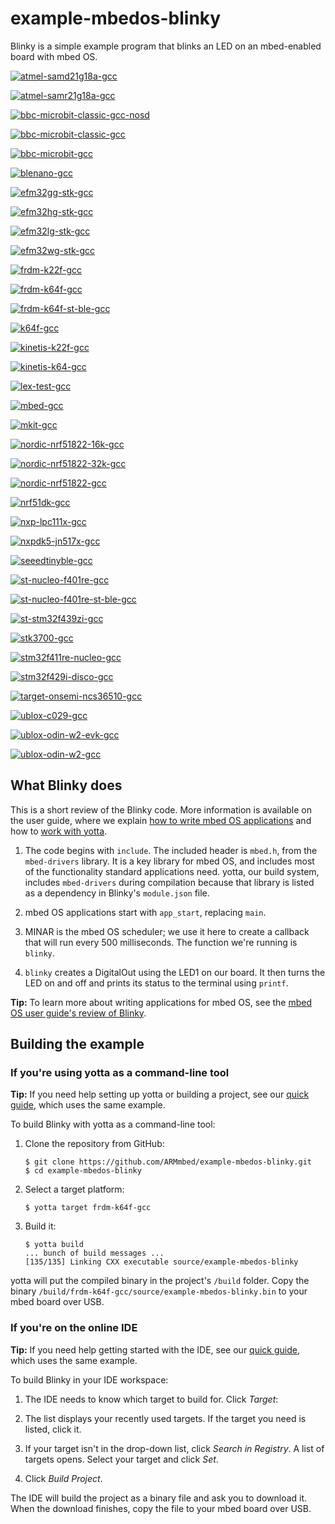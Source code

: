 # example-mbedos-blinky

Blinky is a simple example program that blinks an LED on an mbed-enabled board with mbed OS.

[![atmel-samd21g18a-gcc](https://x1j4rqb9of.execute-api.us-west-2.amazonaws.com/badge/thegecko/example-mbedos-blinky/atmel-samd21g18a-gcc?circle-token=29093fffa8e4086f715e03dd0e3a4c150ab09f9d)](http://yotta.mbed.com/#/target/atmel-samd21g18a-gcc)

[![atmel-samr21g18a-gcc](https://x1j4rqb9of.execute-api.us-west-2.amazonaws.com/badge/thegecko/example-mbedos-blinky/atmel-samr21g18a-gcc?circle-token=29093fffa8e4086f715e03dd0e3a4c150ab09f9d)](http://yotta.mbed.com/#/target/atmel-samr21g18a-gcc)

[![bbc-microbit-classic-gcc-nosd](https://x1j4rqb9of.execute-api.us-west-2.amazonaws.com/badge/thegecko/example-mbedos-blinky/bbc-microbit-classic-gcc-nosd?circle-token=29093fffa8e4086f715e03dd0e3a4c150ab09f9d)](http://yotta.mbed.com/#/target/bbc-microbit-classic-gcc-nosd)

[![bbc-microbit-classic-gcc](https://x1j4rqb9of.execute-api.us-west-2.amazonaws.com/badge/thegecko/example-mbedos-blinky/bbc-microbit-classic-gcc?circle-token=29093fffa8e4086f715e03dd0e3a4c150ab09f9d)](http://yotta.mbed.com/#/target/bbc-microbit-classic-gcc)

[![bbc-microbit-gcc](https://x1j4rqb9of.execute-api.us-west-2.amazonaws.com/badge/thegecko/example-mbedos-blinky/bbc-microbit-gcc?circle-token=29093fffa8e4086f715e03dd0e3a4c150ab09f9d)](http://yotta.mbed.com/#/target/bbc-microbit-gcc)

[![blenano-gcc](https://x1j4rqb9of.execute-api.us-west-2.amazonaws.com/badge/thegecko/example-mbedos-blinky/blenano-gcc?circle-token=29093fffa8e4086f715e03dd0e3a4c150ab09f9d)](http://yotta.mbed.com/#/target/blenano-gcc)

[![efm32gg-stk-gcc](https://x1j4rqb9of.execute-api.us-west-2.amazonaws.com/badge/thegecko/example-mbedos-blinky/efm32gg-stk-gcc?circle-token=29093fffa8e4086f715e03dd0e3a4c150ab09f9d)](http://yotta.mbed.com/#/target/efm32gg-stk-gcc)

[![efm32hg-stk-gcc](https://x1j4rqb9of.execute-api.us-west-2.amazonaws.com/badge/thegecko/example-mbedos-blinky/efm32hg-stk-gcc?circle-token=29093fffa8e4086f715e03dd0e3a4c150ab09f9d)](http://yotta.mbed.com/#/target/efm32hg-stk-gcc)

[![efm32lg-stk-gcc](https://x1j4rqb9of.execute-api.us-west-2.amazonaws.com/badge/thegecko/example-mbedos-blinky/efm32lg-stk-gcc?circle-token=29093fffa8e4086f715e03dd0e3a4c150ab09f9d)](http://yotta.mbed.com/#/target/efm32lg-stk-gcc)

[![efm32wg-stk-gcc](https://x1j4rqb9of.execute-api.us-west-2.amazonaws.com/badge/thegecko/example-mbedos-blinky/efm32wg-stk-gcc?circle-token=29093fffa8e4086f715e03dd0e3a4c150ab09f9d)](http://yotta.mbed.com/#/target/efm32wg-stk-gcc)

[![frdm-k22f-gcc](https://x1j4rqb9of.execute-api.us-west-2.amazonaws.com/badge/thegecko/example-mbedos-blinky/frdm-k22f-gcc?circle-token=29093fffa8e4086f715e03dd0e3a4c150ab09f9d)](http://yotta.mbed.com/#/target/frdm-k22f-gcc)

[![frdm-k64f-gcc](https://x1j4rqb9of.execute-api.us-west-2.amazonaws.com/badge/thegecko/example-mbedos-blinky/frdm-k64f-gcc?circle-token=29093fffa8e4086f715e03dd0e3a4c150ab09f9d)](http://yotta.mbed.com/#/target/frdm-k64f-gcc)

[![frdm-k64f-st-ble-gcc](https://x1j4rqb9of.execute-api.us-west-2.amazonaws.com/badge/thegecko/example-mbedos-blinky/frdm-k64f-st-ble-gcc?circle-token=29093fffa8e4086f715e03dd0e3a4c150ab09f9d)](http://yotta.mbed.com/#/target/frdm-k64f-st-ble-gcc)

[![k64f-gcc](https://x1j4rqb9of.execute-api.us-west-2.amazonaws.com/badge/thegecko/example-mbedos-blinky/k64f-gcc?circle-token=29093fffa8e4086f715e03dd0e3a4c150ab09f9d)](http://yotta.mbed.com/#/target/k64f-gcc)

[![kinetis-k22f-gcc](https://x1j4rqb9of.execute-api.us-west-2.amazonaws.com/badge/thegecko/example-mbedos-blinky/kinetis-k22f-gcc?circle-token=29093fffa8e4086f715e03dd0e3a4c150ab09f9d)](http://yotta.mbed.com/#/target/kinetis-k22f-gcc)

[![kinetis-k64-gcc](https://x1j4rqb9of.execute-api.us-west-2.amazonaws.com/badge/thegecko/example-mbedos-blinky/kinetis-k64-gcc?circle-token=29093fffa8e4086f715e03dd0e3a4c150ab09f9d)](http://yotta.mbed.com/#/target/kinetis-k64-gcc)

[![lex-test-gcc](https://x1j4rqb9of.execute-api.us-west-2.amazonaws.com/badge/thegecko/example-mbedos-blinky/lex-test-gcc?circle-token=29093fffa8e4086f715e03dd0e3a4c150ab09f9d)](http://yotta.mbed.com/#/target/lex-test-gcc)

[![mbed-gcc](https://x1j4rqb9of.execute-api.us-west-2.amazonaws.com/badge/thegecko/example-mbedos-blinky/mbed-gcc?circle-token=29093fffa8e4086f715e03dd0e3a4c150ab09f9d)](http://yotta.mbed.com/#/target/mbed-gcc)

[![mkit-gcc](https://x1j4rqb9of.execute-api.us-west-2.amazonaws.com/badge/thegecko/example-mbedos-blinky/mkit-gcc?circle-token=29093fffa8e4086f715e03dd0e3a4c150ab09f9d)](http://yotta.mbed.com/#/target/mkit-gcc)

[![nordic-nrf51822-16k-gcc](https://x1j4rqb9of.execute-api.us-west-2.amazonaws.com/badge/thegecko/example-mbedos-blinky/nordic-nrf51822-16k-gcc?circle-token=29093fffa8e4086f715e03dd0e3a4c150ab09f9d)](http://yotta.mbed.com/#/target/nordic-nrf51822-16k-gcc)

[![nordic-nrf51822-32k-gcc](https://x1j4rqb9of.execute-api.us-west-2.amazonaws.com/badge/thegecko/example-mbedos-blinky/nordic-nrf51822-32k-gcc?circle-token=29093fffa8e4086f715e03dd0e3a4c150ab09f9d)](http://yotta.mbed.com/#/target/nordic-nrf51822-32k-gcc)

[![nordic-nrf51822-gcc](https://x1j4rqb9of.execute-api.us-west-2.amazonaws.com/badge/thegecko/example-mbedos-blinky/nordic-nrf51822-gcc?circle-token=29093fffa8e4086f715e03dd0e3a4c150ab09f9d)](http://yotta.mbed.com/#/target/nordic-nrf51822-gcc)

[![nrf51dk-gcc](https://x1j4rqb9of.execute-api.us-west-2.amazonaws.com/badge/thegecko/example-mbedos-blinky/nrf51dk-gcc?circle-token=29093fffa8e4086f715e03dd0e3a4c150ab09f9d)](http://yotta.mbed.com/#/target/nrf51dk-gcc)

[![nxp-lpc111x-gcc](https://x1j4rqb9of.execute-api.us-west-2.amazonaws.com/badge/thegecko/example-mbedos-blinky/nxp-lpc111x-gcc?circle-token=29093fffa8e4086f715e03dd0e3a4c150ab09f9d)](http://yotta.mbed.com/#/target/nxp-lpc111x-gcc)

[![nxpdk5-jn517x-gcc](https://x1j4rqb9of.execute-api.us-west-2.amazonaws.com/badge/thegecko/example-mbedos-blinky/nxpdk5-jn517x-gcc?circle-token=29093fffa8e4086f715e03dd0e3a4c150ab09f9d)](http://yotta.mbed.com/#/target/nxpdk5-jn517x-gcc)

[![seeedtinyble-gcc](https://x1j4rqb9of.execute-api.us-west-2.amazonaws.com/badge/thegecko/example-mbedos-blinky/seeedtinyble-gcc?circle-token=29093fffa8e4086f715e03dd0e3a4c150ab09f9d)](http://yotta.mbed.com/#/target/seeedtinyble-gcc)

[![st-nucleo-f401re-gcc](https://x1j4rqb9of.execute-api.us-west-2.amazonaws.com/badge/thegecko/example-mbedos-blinky/st-nucleo-f401re-gcc?circle-token=29093fffa8e4086f715e03dd0e3a4c150ab09f9d)](http://yotta.mbed.com/#/target/st-nucleo-f401re-gcc)

[![st-nucleo-f401re-st-ble-gcc](https://x1j4rqb9of.execute-api.us-west-2.amazonaws.com/badge/thegecko/example-mbedos-blinky/st-nucleo-f401re-st-ble-gcc?circle-token=29093fffa8e4086f715e03dd0e3a4c150ab09f9d)](http://yotta.mbed.com/#/target/st-nucleo-f401re-st-ble-gcc)

[![st-stm32f439zi-gcc](https://x1j4rqb9of.execute-api.us-west-2.amazonaws.com/badge/thegecko/example-mbedos-blinky/st-stm32f439zi-gcc?circle-token=29093fffa8e4086f715e03dd0e3a4c150ab09f9d)](http://yotta.mbed.com/#/target/st-stm32f439zi-gcc)

[![stk3700-gcc](https://x1j4rqb9of.execute-api.us-west-2.amazonaws.com/badge/thegecko/example-mbedos-blinky/stk3700-gcc?circle-token=29093fffa8e4086f715e03dd0e3a4c150ab09f9d)](http://yotta.mbed.com/#/target/stk3700-gcc)

[![stm32f411re-nucleo-gcc](https://x1j4rqb9of.execute-api.us-west-2.amazonaws.com/badge/thegecko/example-mbedos-blinky/stm32f411re-nucleo-gcc?circle-token=29093fffa8e4086f715e03dd0e3a4c150ab09f9d)](http://yotta.mbed.com/#/target/stm32f411re-nucleo-gcc)

[![stm32f429i-disco-gcc](https://x1j4rqb9of.execute-api.us-west-2.amazonaws.com/badge/thegecko/example-mbedos-blinky/stm32f429i-disco-gcc?circle-token=29093fffa8e4086f715e03dd0e3a4c150ab09f9d)](http://yotta.mbed.com/#/target/stm32f429i-disco-gcc)

[![target-onsemi-ncs36510-gcc](https://x1j4rqb9of.execute-api.us-west-2.amazonaws.com/badge/thegecko/example-mbedos-blinky/target-onsemi-ncs36510-gcc?circle-token=29093fffa8e4086f715e03dd0e3a4c150ab09f9d)](http://yotta.mbed.com/#/target/target-onsemi-ncs36510-gcc)

[![ublox-c029-gcc](https://x1j4rqb9of.execute-api.us-west-2.amazonaws.com/badge/thegecko/example-mbedos-blinky/ublox-c029-gcc?circle-token=29093fffa8e4086f715e03dd0e3a4c150ab09f9d)](http://yotta.mbed.com/#/target/ublox-c029-gcc)

[![ublox-odin-w2-evk-gcc](https://x1j4rqb9of.execute-api.us-west-2.amazonaws.com/badge/thegecko/example-mbedos-blinky/ublox-odin-w2-evk-gcc?circle-token=29093fffa8e4086f715e03dd0e3a4c150ab09f9d)](http://yotta.mbed.com/#/target/ublox-odin-w2-evk-gcc)

[![ublox-odin-w2-gcc](https://x1j4rqb9of.execute-api.us-west-2.amazonaws.com/badge/thegecko/example-mbedos-blinky/ublox-odin-w2-gcc?circle-token=29093fffa8e4086f715e03dd0e3a4c150ab09f9d)](http://yotta.mbed.com/#/target/ublox-odin-w2-gcc)

## What Blinky does

This is a short review of the Blinky code. More information is available on the user guide, where we explain [how to write mbed OS applications](https://docs.mbed.com/docs/getting-started-mbed-os/en/latest/Full_Guide/app_on_mbed_os/) and how to [work with yotta](https://docs.mbed.com/docs/getting-started-mbed-os/en/latest/Full_Guide/app_on_yotta/).

1. The code begins with ``include``. The included header is ``mbed.h``, from the ``mbed-drivers`` library. It is a key library for mbed OS, and includes most of the functionality standard applications need. yotta, our build system, includes ``mbed-drivers`` during compilation because that library is listed as a dependency in Blinky's ``module.json`` file.

1. mbed OS applications start with ``app_start``, replacing ``main``.

1. MINAR is the mbed OS scheduler; we use it here to create a callback that will run every 500 milliseconds. The function we're running is ``blinky``.

1. ``blinky`` creates a DigitalOut using the LED1 on our board. It then turns the LED on and off and prints its status to the terminal using ``printf``.


**Tip:** To learn more about writing applications for mbed OS, see the [mbed OS user guide's review of Blinky](https://docs.mbed.com/docs/getting-started-mbed-os/en/latest/Full_Guide/app_on_mbed_os/).


## Building the example

### If you're using yotta as a command-line tool

**Tip:** If you need help setting up yotta or building a project, see our [quick guide](https://docs.mbed.com/docs/getting-started-mbed-os/en/latest/FirstProjectmbedOS/), which uses the same example.

To build Blinky with yotta as a command-line tool:

1. Clone the repository from GitHub:

	```
	$ git clone https://github.com/ARMmbed/example-mbedos-blinky.git
	$ cd example-mbedos-blinky
	```

2. Select a target platform:

	```
	$ yotta target frdm-k64f-gcc
	```

3. Build it:

	```
	$ yotta build
	... bunch of build messages ...
	[135/135] Linking CXX executable source/example-mbedos-blinky
	```

yotta will put the compiled binary in the project's `/build` folder. Copy the binary  `/build/frdm-k64f-gcc/source/example-mbedos-blinky.bin` to your mbed board over USB.

### If you're on the online IDE

**Tip:** If you need help getting started with the IDE, see our [quick guide](https://docs.mbed.com/docs/getting-started-mbed-os/en/latest/FirstProjectmbedOS/), which uses the same example.

To build Blinky in your IDE workspace:

1. The IDE needs to know which target to build for. Click *Target*:
 
 1. The list displays your recently used targets. If the target you need is listed, click it.
 
 1. If your target isn't in the drop-down list, click *Search in Registry*. A list of targets opens. Select your target and click *Set*.

1. Click *Build Project*.

The IDE will build the project as a binary file and ask you to download it. When the download finishes, copy the file to your mbed board over USB.
